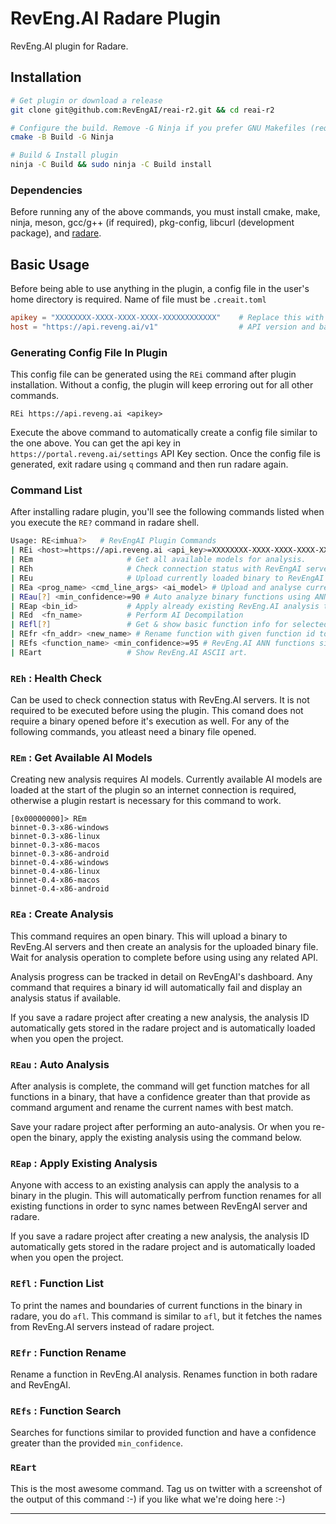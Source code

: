 # RevEng.AI Radare Plugin

RevEng.AI plugin for Radare.

## Installation

```sh
# Get plugin or download a release
git clone git@github.com:RevEngAI/reai-r2.git && cd reai-r2

# Configure the build. Remove -G Ninja if you prefer GNU Makefiles (requires make)
cmake -B Build -G Ninja

# Build & Install plugin
ninja -C Build && sudo ninja -C Build install
```

### Dependencies

Before running any of the above commands, you must install cmake, make, ninja, meson, gcc/g++ (if required), pkg-config, libcurl (development package), and [radare](https://github.com/radareorg/radare2).

## Basic Usage

Before being able to use anything in the plugin, a config file in the user's home
directory is required. Name of file must be `.creait.toml`

```toml
apikey = "XXXXXXXX-XXXX-XXXX-XXXX-XXXXXXXXXXXX"    # Replace this with your own API key
host = "https://api.reveng.ai/v1"                  # API version and base endpoint
```

### Generating Config File In Plugin

This config file can be generated using the `REi` command after plugin installation.
Without a config, the plugin will keep erroring out for all other commands.

`REi https://api.reveng.ai <apikey>`

Execute the above command to automatically create a config file similar to the one above.
You can get the api key in `https://portal.reveng.ai/settings` API Key section. Once
the config file is generated, exit radare using `q` command and then run radare again.

### Command List

After installing radare plugin, you'll see the following commands listed when you execute the
`RE?` command in radare shell.

```sh
Usage: RE<imhua?>   # RevEngAI Plugin Commands
| REi <host>=https://api.reveng.ai <api_key>=XXXXXXXX-XXXX-XXXX-XXXX-XXXXXXXXXXXX # Initialize plugin config.
| REm                     # Get all available models for analysis.
| REh                     # Check connection status with RevEngAI servers.
| REu                     # Upload currently loaded binary to RevEngAI servers.
| REa <prog_name> <cmd_line_args> <ai_model> # Upload and analyse currently loaded binary
| REau[?] <min_confidence>=90 # Auto analyze binary functions using ANN and perform batch rename.
| REap <bin_id>           # Apply already existing RevEng.AI analysis to this binary.
| REd  <fn_name>          # Perform AI Decompilation
| REfl[?]                 # Get & show basic function info for selected binary.
| REfr <fn_addr> <new_name> # Rename function with given function id to given name.
| REfs <function_name> <min_confidence>=95 # RevEng.AI ANN functions similarity search.
| REart                   # Show RevEng.AI ASCII art.
```

### `REh` : Health Check

Can be used to check connection status with RevEng.AI servers. It is not required to be executed
before using the plugin. This comand does not require a binary opened before it's execution as well.
For any of the following commands, you atleast need a binary file opened.

### `REm` : Get Available AI Models

Creating new analysis requires AI models. Currently available AI models are loaded at the start of the
plugin so an internet connection is required, otherwise a plugin restart is necessary for this command to work.

```
[0x00000000]> REm
binnet-0.3-x86-windows
binnet-0.3-x86-linux
binnet-0.3-x86-macos
binnet-0.3-x86-android
binnet-0.4-x86-windows
binnet-0.4-x86-linux
binnet-0.4-x86-macos
binnet-0.4-x86-android
```

### `REa` : Create Analysis

This command requires an open binary. This will upload a binary to RevEng.AI servers and then
create an analysis for the uploaded binary file. Wait for analysis operation to complete before
using using any related API.

Analysis progress can be tracked in detail on RevEngAI's dashboard. Any command that requires
a binary id will automatically fail and display an analysis status if available.

If you save a radare project after creating a new analysis, the analysis ID automatically gets
stored in the radare project and is automatically loaded when you open the project.

### `REau` : Auto Analysis

After analysis is complete, the command will get function matches for all functions in a binary,
that have a confidence greater than that provide as command argument and rename the current names
with best match.

Save your radare project after performing an auto-analysis. Or when you re-open the binary, apply
the existing analysis using the command below.

### `REap` : Apply Existing Analysis

Anyone with access to an existing analysis can apply the analysis to a binary in the plugin.
This will automatically perfrom function renames for all existing functions in order to
sync names between RevEngAI server and radare.

If you save a radare project after creating a new analysis, the analysis ID automatically gets
stored in the radare project and is automatically loaded when you open the project.

### `REfl` : Function List

To print the names and boundaries of current functions in the binary in radare, you do `afl`.
This command is similar to `afl`, but it fetches the names from RevEng.AI servers instead of
radare project.

### `REfr` : Function Rename

Rename a function in RevEng.AI analysis. Renames function in both radare and RevEngAI.

### `REfs` : Function Search

Searches for functions similar to provided function and have a confidence greater than
the provided `min_confidence`.

### `REart`

This is the most awesome command. Tag us on twitter with a screenshot of the output of this command :-)
if you like what we're doing here :-)

---
